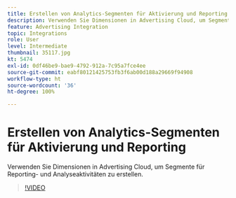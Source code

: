 ```yaml
---
title: Erstellen von Analytics-Segmenten für Aktivierung und Reporting
description: Verwenden Sie Dimensionen in Advertising Cloud, um Segmente für Reporting- und Analyseaktivitäten zu erstellen.
feature: Advertising Integration
topic: Integrations
role: User
level: Intermediate
thumbnail: 35117.jpg
kt: 5474
exl-id: 0df46be9-bae9-4792-912a-7c95a7fce4ee
source-git-commit: eabf80121425753fb3f6ab00d188a29669f94908
workflow-type: ht
source-wordcount: '36'
ht-degree: 100%

---
```


# Erstellen von Analytics-Segmenten für Aktivierung und Reporting

Verwenden Sie Dimensionen in Advertising Cloud, um Segmente für Reporting- und Analyseaktivitäten zu erstellen.

>[!VIDEO](https://video.tv.adobe.com/v/35117/?quality=12&learn=on)
